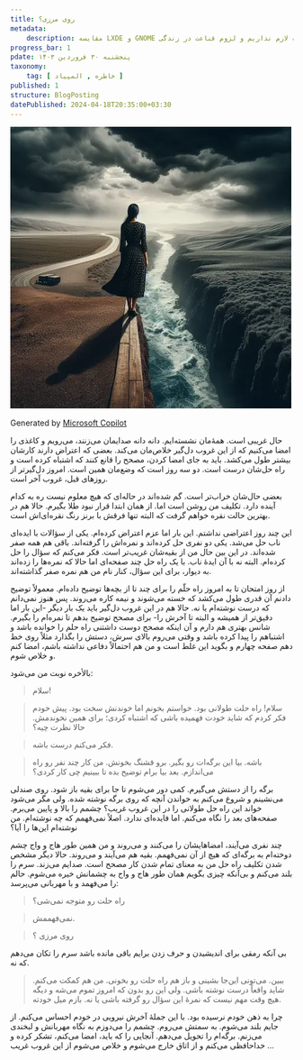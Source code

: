 ```yaml
---
title: روی مرزی؟
metadata: 
    description: مقایسه LXDE و GNOME چرا رو آورده‌ایم به خریدن چیزهایی که لازم نداریم و لزوم قناعت در زندگی
progress_bar: 1
pdate: پنجشنبه ۳۰ فروردین ۱۴۰۳
taxonomy:
    tag: [ خاطره , المپیاد ]
published: 1
structure: BlogPosting
datePublished: 2024-04-18T20:35:00+03:30
---
```

![ دختری که روی مرز ایستاده است ](a_girl_on_a_border.webp?classes=center&loading=lazy)
<div class="align-center">
Generated by <a href="https://www.bing.com/images/create/a-woman-standing-on-a-border2c-on-the-verge-of-fall/1-66213e35f15b4bb8a3b2f6d8e2649b8a?id=sIpDmQoFR15IJ0sc3OH8yw%3D%3D&view=detailv2&idpp=genimg&noidpclose=1&thId=OIG1.PAIXRBv4Wmxl9Zp5iqLF&FORM=SYDBIC&ssp=1&safesearch=moderate&setlang=en&cc=XL&PC=SANSAAND">Microsoft Copilot</a>
</div>

حال غریبی است. همهٔ‌مان نشسته‌ایم. دانه دانه صدایمان می‌زنند، می‌رویم و کاغذی را امضا می‌کنیم که از این غروب دل‌گیر خلاص‌مان می‌کند. بعضی که اعتراض دارند کارشان بیشتر طول می‌کشد. باید به جای امضا کردن، مصحح را قانع کنند که اشتباه کرده است و راه حل‌شان درست است. دو سه روز است که وضع‌مان همین است. امروز دل‌گیرتر از روزهای قبل، غروب آخر است.

بعضی حال‌شان خراب‌تر است. گم شده‌اند در حاله‌ای که هیچ معلوم نیست ره به کدام آینده دارد. تکلیف من روشن است اما. از همان ابتدا قرار نبود طلا بگیرم. حالا هم در بهترین حالت نقره خواهم گرفت که البته تنها فرقش با برنز رنگ نقره‌ای‌اش است.

این چند روز اعتراضی نداشتم. این بار اما عزم اعتراض کرده‌ام. یکی از سؤالات با ایده‌ای ناب حل می‌شد. یکی دو نفری حل کرده‌اند و نمره‌اش را گرفته‌اند. باقی هم همه صفر شده‌اند. در این بین حال من از بقیه‌شان غریب‌تر است. فکر می‌کنم که سؤال را حل کرده‌ام. البته نه با آن ایدهٔ ناب. با یک راه حل چند صفحه‌ای اما حالا که نمره‌ها را زده‌اند به دیوار، برای این سؤال، کنار نام من هم نمره صفر گذاشته‌اند.

از روز امتحان تا به امروز راه حلّم را برای چند تا از بچه‌ها توضیح داده‌ام. معمولاً توضیح دادنم آن قدری طول می‌کشد که خسته می‌شوند و نیمه کاره می‌روند. پس هنوز نمی‌دانم که درست نوشته‌ام یا نه. حالا هم در این غروب دل‌گیر باید یک بار دیگر -این بار اما دقیق‌تر از همیشه و البته تا آخرش را- برای مصحح توضیح بدهم تا نمره‌ام را بگیرم. شانس بهتری هم دارم و آن اینکه مصحح دوست داشتنی راه حلم را خوانده باشد و اشتباهم را پیدا کرده باشد و وقتی می‌روم بالای سرش، دستش را بگذارد مثلاً روی خط دهم صفحه چهارم و بگوید این غلط است و من هم احتمالاً دفاعی نداشته باشم، امضا کنم و خلاص شوم.

بالأخره نوبت من می‌شود: 

> سلام!

<!---->

> سلام! راه حلت طولانی بود. خواستم بخونم اما خوندنش سخت بود. پیش خودم فکر کردم که شاید خودت فهمیده باشی که اشتباه کردی؛ برای همین نخوندمش. حالا نظرت چیه؟ 

<!---->

> فکر می‌کنم درست باشه. 

<!---->

> باشه. بیا این برگه‌ات رو بگیر. برو قشنگ بخونش. من کار چند نفر رو راه می‌اندازم. بعد بیا برام توضیح بده تا ببینیم چی کار کردی؟

برگه را از دستش می‌گیرم. کمی دور می‌شوم تا جا برای بقیه باز شود. روی صندلی می‌نشینم و شروع می‌کنم به خواندن آنچه که روی برگه نوشته شده. ولی مگر می‌شود خواند این راه حل طولانی را در این غروب غریب؟ چشمم را بالا و پایین می‌برم. صفحه‌های بعد را نگاه می‌کنم. اما فایده‌ای ندارد. اصلاً نمی‌فهمم که چه نوشته‌ام. من نوشته‌ام این‌ها را آیا؟

چند نفری می‌آیند، امضاهایشان را می‌کنند و می‌روند و من همین طور هاج و واج چشم دوخته‌ام به برگه‌ای که هیچ از آن نمی‌فهمم. بقیه هم می‌آیند و می‌روند. حالا دیگر مشخص شدن تکلیف راه حل من به معنای تمام شدن کار مصحح است. صدایم می‌زند. سرم را بلند می‌کنم و بی‌آنکه چیزی بگویم همان طور هاج و واج به چشمانش خیره می‌شوم. حالم را می‌فهمد و با مهربانی می‌پرسد: 

> راه حلت رو متوجه نمی‌شی؟ 

<!---->

> نمی‌فهممش. 

<!---->

> روی مرزی ؟

بی آنکه رمقی برای اندیشیدن و حرف زدن برایم باقی مانده باشد سرم را تکان می‌دهم که نه. 

<!---->

> ببین. می‌تونی این‌جا بشینی و باز هم راه حلت رو بخونی. من هم کمکت می‌کنم. شاید واقعاً درست نوشته باشی. ولی این رو بدون که امروز تموم می‌شه و دیگه هیچ وقت مهم نیست که نمرهٔ این سؤال رو گرفته باشی یا نه. بازم میل خودته.

<!---->

چرا به ذهن خودم نرسیده بود. با این جملهٔ آخرش نیرویی در خودم احساس می‌کنم. از جایم بلند می‌شوم. به سمتش می‌روم. چشمم را می‌دوزم به نگاه مهربانش و لبخندی می‌زنم. برگه‌ام را تحویل می‌دهم. آنجایی را که باید، امضا می‌کنم، تشکر کرده و خداحافظی می‌کنم و از اتاق خارج می‌شوم و خلاص می‌شوم از این غروب غریب ...